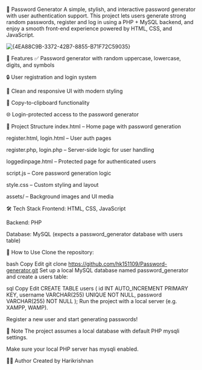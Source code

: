 🔐 Password Generator
A simple, stylish, and interactive password generator with user authentication support. This project lets users generate strong random passwords, register and log in using a PHP + MySQL backend, and enjoy a smooth front-end experience powered by HTML, CSS, and JavaScript.

 ![{4EA88C9B-3372-42B7-8855-B71F72C59035}](https://github.com/user-attachments/assets/2ecb99cf-cc7c-4da9-ba1b-7234955cb7ff)

🚀 Features
✅ Password generator with random uppercase, lowercase, digits, and symbols

🔒 User registration and login system

🎨 Clean and responsive UI with modern styling

🧠 Copy-to-clipboard functionality

🌐 Login-protected access to the password generator

📁 Project Structure
index.html – Home page with password generation

register.html, login.html – User auth pages

register.php, login.php – Server-side logic for user handling

loggedinpage.html – Protected page for authenticated users

script.js – Core password generation logic

style.css – Custom styling and layout

assets/ – Background images and UI media

🛠️ Tech Stack
Frontend: HTML, CSS, JavaScript

Backend: PHP

Database: MySQL (expects a password_generator database with users table)

🧪 How to Use
Clone the repository:

bash
Copy
Edit
git clone https://github.com/hk151109/Password-generator.git
Set up a local MySQL database named password_generator and create a users table:

sql
Copy
Edit
CREATE TABLE users (
    id INT AUTO_INCREMENT PRIMARY KEY,
    username VARCHAR(255) UNIQUE NOT NULL,
    password VARCHAR(255) NOT NULL
);
Run the project with a local server (e.g. XAMPP, WAMP).

Register a new user and start generating passwords!

📌 Note
The project assumes a local database with default PHP mysqli settings.

Make sure your local PHP server has mysqli enabled.

👨‍💻 Author
Created by Harikrishnan
